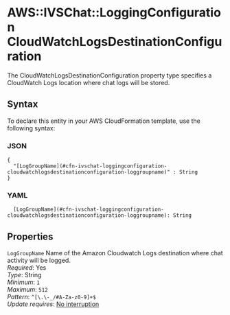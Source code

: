 # AWS::IVSChat::LoggingConfiguration CloudWatchLogsDestinationConfiguration<a name="aws-properties-ivschat-loggingconfiguration-cloudwatchlogsdestinationconfiguration"></a>

The CloudWatchLogsDestinationConfiguration property type specifies a CloudWatch Logs location where chat logs will be stored\.

## Syntax<a name="aws-properties-ivschat-loggingconfiguration-cloudwatchlogsdestinationconfiguration-syntax"></a>

To declare this entity in your AWS CloudFormation template, use the following syntax:

### JSON<a name="aws-properties-ivschat-loggingconfiguration-cloudwatchlogsdestinationconfiguration-syntax.json"></a>

```
{
  "[LogGroupName](#cfn-ivschat-loggingconfiguration-cloudwatchlogsdestinationconfiguration-loggroupname)" : String
}
```

### YAML<a name="aws-properties-ivschat-loggingconfiguration-cloudwatchlogsdestinationconfiguration-syntax.yaml"></a>

```
  [LogGroupName](#cfn-ivschat-loggingconfiguration-cloudwatchlogsdestinationconfiguration-loggroupname): String
```

## Properties<a name="aws-properties-ivschat-loggingconfiguration-cloudwatchlogsdestinationconfiguration-properties"></a>

`LogGroupName`  <a name="cfn-ivschat-loggingconfiguration-cloudwatchlogsdestinationconfiguration-loggroupname"></a>
Name of the Amazon Cloudwatch Logs destination where chat activity will be logged\.  
*Required*: Yes  
*Type*: String  
*Minimum*: `1`  
*Maximum*: `512`  
*Pattern*: `^[\.\-_/#A-Za-z0-9]+$`  
*Update requires*: [No interruption](https://docs.aws.amazon.com/AWSCloudFormation/latest/UserGuide/using-cfn-updating-stacks-update-behaviors.html#update-no-interrupt)